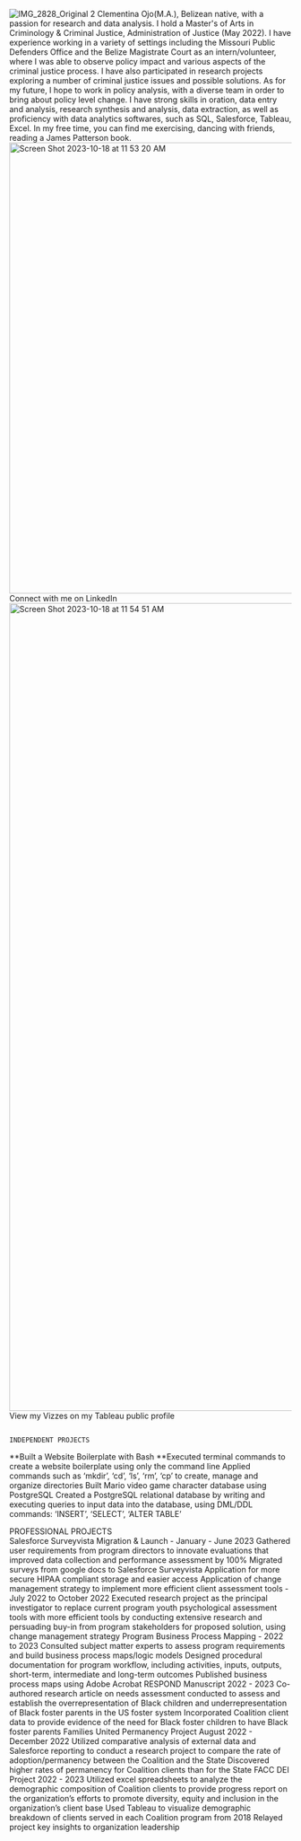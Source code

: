 ![IMG_2828_Original 2](https://github.com/CEOJO/ceojo.github.io/assets/118863725/c9f59f7e-2acb-4a5e-ab32-9177bd798d89) Clementina Ojo(M.A.), Belizean native, with a passion for research and data analysis.
I hold a Master's of Arts in Criminology & Criminal Justice, Administration of Justice (May 2022). I have experience working in a variety of settings including the Missouri Public Defenders Office and the Belize Magistrate Court as an intern/volunteer, where I was able to observe policy impact and various aspects of the criminal justice process. I have also participated in research projects exploring a number of criminal justice issues and possible solutions. As for my future, I hope to work in policy analysis, with a diverse team in order to bring about policy level change. I have strong skills in oration, data entry and analysis, research synthesis and analysis, data extraction, as well as proficiency with data analytics softwares, such as SQL, Salesforce, Tableau, Excel. In my free time, you can find me exercising, dancing with friends, reading a James Patterson book.  
           <img width="804" alt="Screen Shot 2023-10-18 at 11 53 20 AM" src="https://github.com/CEOJO/ceojo.github.io/assets/118863725/86cad600-8d8d-44ad-ac00-14596c15075b"> 
                                                                                Connect with me on LinkedIn 
          <img width="1440" alt="Screen Shot 2023-10-18 at 11 54 51 AM" src="https://github.com/CEOJO/ceojo.github.io/assets/118863725/14d1fd35-ee38-45be-b2c1-6099ad7d70d4"> 
                                                                          View my Vizzes on my Tableau public profile
                                                                  
                                                                             INDEPENDENT PROJECTS	
**Built a Website Boilerplate with Bash
**Executed terminal commands to create a website boilerplate using only the command line 
Applied commands such as ‘mkdir’, ‘cd’, ‘ls’, ‘rm’, ‘cp’ to create, manage and organize directories
Built Mario video game character database using PostgreSQL
Created a PostgreSQL relational database by writing and executing queries to input data into the database, using DML/DDL commands: ‘INSERT’, ‘SELECT’, ‘ALTER TABLE’

PROFESSIONAL PROJECTS	
Salesforce Surveyvista Migration & Launch - January - June 2023
Gathered user requirements from program directors to innovate evaluations that improved data collection and performance assessment by 100%
Migrated surveys from google docs to Salesforce Surveyvista Application for more secure HIPAA compliant storage and easier access
Application of change management strategy to implement more efficient client assessment tools - July 2022 to October 2022
Executed research project as the principal investigator to replace current program youth psychological assessment tools with more efficient tools by conducting extensive research and persuading buy-in from program stakeholders for proposed solution, using change management strategy
Program Business Process Mapping - 2022 to 2023
Consulted subject matter experts to assess program requirements and build business process maps/logic models 
Designed procedural documentation for program workflow, including activities, inputs, outputs, short-term, intermediate and long-term outcomes
Published business process maps using Adobe Acrobat
RESPOND Manuscript 2022 - 2023
Co-authored research article on needs assessment conducted to assess and establish the overrepresentation of Black children and underrepresentation of Black foster parents in the US foster system 
Incorporated Coalition client data to provide evidence of the need for Black foster children to have Black foster parents
Families United Permanency Project August 2022 - December 2022
Utilized comparative analysis of external data and Salesforce reporting to conduct a research project to compare the rate of adoption/permanency between the Coalition and the State
Discovered higher rates of permanency for Coalition clients than for the State
FACC DEI Project 2022 - 2023
Utilized excel spreadsheets to analyze the demographic composition of Coalition clients to provide progress report on the organization’s efforts to promote diversity, equity and inclusion in the organization’s client base
Used Tableau to visualize demographic breakdown of clients served in each Coalition program from 2018 
Relayed project key insights to organization leadership 

